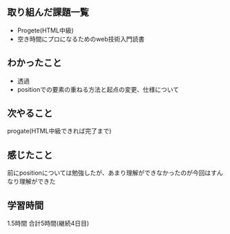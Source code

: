 ## 取り組んだ課題一覧
- Progete(HTML中級)
- 空き時間にプロになるためのweb技術入門読書
## わかったこと
- 透過
- positionでの要素の重ねる方法と起点の変更、仕様について
## 次やること
progate(HTML中級できれば完了まで)
## 感じたこと
前にpositionについては勉強したが、あまり理解ができなかったのが今回はすんなり理解ができた
## 学習時間
1.5時間
合計5時間(継続4日目)
